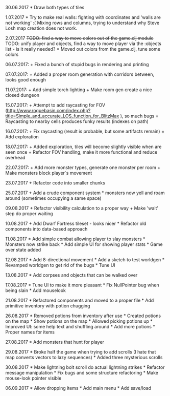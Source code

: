 30.06.2017
    * Draw both types of tiles

1.07.2017
    * Try to make real walls: fighting with coordinates and 'walls are not working' :( Mixing rows and columns, trying to understand why Steve Losh map creation does not work.

2.07.2017
    ~~TODO: find a way to move colors out of the game.clj module~~
    TODO: unify player and objects, find a way to move player via the :objects list - is it really needed?
    * Moved out colors from the game.clj, tune some colors

06.07.2017:
    + Fixed a bunch of stupid bugs in rendering and printing

07.07.2017:
    + Added a proper room generation with corridors between, looks good enough

11.07.2017:
    + Add simple torch lighting
    + Make room gen create a nice closed dungeon

15.07.2017:
    + Attempt to add raycasting for FOV (http://www.roguebasin.com/index.php?title=Simple_and_accurate_LOS_function_for_BlitzMax ), so much bugs
    = Raycasting to nearby cells produces funky results (indexes on path)

16.07.2017:
    + Fix raycasting (result is probable, but some artifacts remain)
    = Add exploration

18.07.2017:
    + Added exploration, tiles will become slightly visible when are seen once
    + Refactor FOV handling, make it more functional and reduce overhead

22.07.2017:
    + Add more monster types, generate one monster per room
    + Make monsters block player`s movement

23.07.2017
    + Refactor code into smaller chunks

25.07.2017
    + Add a crude component system
        * monsters now yell and roam around (sometimes occupying a same space)

09.08.2017
    + Refactor visibility calculation to a proper way
    + Make 'wait' step do proper waiting

10.08.2017
    + Add Dwarf Fortress tileset - looks nicer
    * Refactor old components into data-based approach

11.08.2017
    * Add simple combat allowing player to slay monsters
    * Monsters now strike back
    * Add simple UI for showing player stats
    * Game over state added

12.08.2017
    * Add 8-directional movement
    * Add a sketch to test worldgen
    * Revamped worldgen to get rid of the bugs
    * Tune UI

13.08.2017
    * Add corpses and objects that can be walked over

17.08.2017
    * Tune UI to make it more pleasant
    * Fix NullPointer bug when being slain
    * Add mouselook

21.08.2017
    * Refactored components and moved to a proper file
    * Add primitive inventory with potion chugging

26.08.2017
    * Removed potions from inventory after use
    * Created potions on the map
    * Show potions on the map
    * Allowed picking potions up
    * Improved UI: some help text and shuffling around
    * Add more potions
    * Proper names for items

27.08.2017
    * Add monsters that hunt for player

29.08.2017
    * Broke half the game when trying to add scrolls (I hate that map converts vectors to lazy sequences)
    * Added three mysterious scrolls

30.08.2017
    * Make lightning bolt scroll do actual lightning strikes
    * Refactor message manipulation
    * Fix bugs and some structure refactoring
    * Make mouse-look pointer visible

06.09.2017
    * Allow dropping items
    * Add main menu
    * Add save/load
